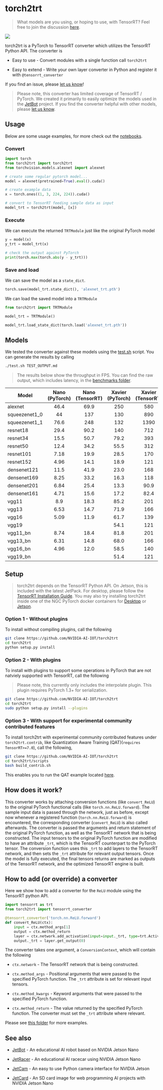 # torch2trt

> What models are you using, or hoping to use, with TensorRT?  Feel free to join the discussion [here](https://github.com/NVIDIA-AI-IOT/torch2trt/discussions/531).
 
<a href="https://nvidia-ai-iot.github.io/torch2trt"><img src="https://img.shields.io/badge/-Documentation-brightgreen"/></a>

torch2trt is a PyTorch to TensorRT converter which utilizes the 
TensorRT Python API.  The converter is

* Easy to use - Convert modules with a single function call ``torch2trt``

* Easy to extend - Write your own layer converter in Python and register it with ``@tensorrt_converter``

If you find an issue, please [let us know](../..//issues)!

> Please note, this converter has limited coverage of TensorRT / PyTorch.  We created it primarily
> to easily optimize the models used in the [JetBot](https://github.com/NVIDIA-AI-IOT/jetbot) project.  If you find the converter helpful with other models, please [let us know](../..//issues).

## Usage

Below are some usage examples, for more check out the [notebooks](notebooks).

### Convert

```python
import torch
from torch2trt import torch2trt
from torchvision.models.alexnet import alexnet

# create some regular pytorch model...
model = alexnet(pretrained=True).eval().cuda()

# create example data
x = torch.ones((1, 3, 224, 224)).cuda()

# convert to TensorRT feeding sample data as input
model_trt = torch2trt(model, [x])
```

### Execute

We can execute the returned ``TRTModule`` just like the original PyTorch model

```python
y = model(x)
y_trt = model_trt(x)

# check the output against PyTorch
print(torch.max(torch.abs(y - y_trt)))
```

### Save and load

We can save the model as a ``state_dict``.

```python
torch.save(model_trt.state_dict(), 'alexnet_trt.pth')
```

We can load the saved model into a ``TRTModule``

```python
from torch2trt import TRTModule

model_trt = TRTModule()

model_trt.load_state_dict(torch.load('alexnet_trt.pth'))
```

## Models

We tested the converter against these models using the [test.sh](test.sh) script.  You can generate the results by calling

```bash
./test.sh TEST_OUTPUT.md
```

> The results below show the throughput in FPS.  You can find the raw output, which includes latency, in the [benchmarks folder](benchmarks).

| Model | Nano (PyTorch) | Nano (TensorRT) | Xavier (PyTorch) | Xavier (TensorRT) |
|-------|:--------------:|:---------------:|:----------------:|:-----------------:|
| alexnet | 46.4 | 69.9 | 250 | 580 |
| squeezenet1_0 | 44 | 137 | 130 | 890 |
| squeezenet1_1 | 76.6 | 248 | 132 | 1390 |
| resnet18 | 29.4 | 90.2 | 140 | 712 |
| resnet34 | 15.5 | 50.7 | 79.2 | 393 |
| resnet50 | 12.4 | 34.2 | 55.5 | 312 |
| resnet101 | 7.18 | 19.9 | 28.5 | 170 |
| resnet152 | 4.96 | 14.1 | 18.9 | 121 |
| densenet121 | 11.5 | 41.9 | 23.0 | 168 |
| densenet169 | 8.25 | 33.2 | 16.3 | 118 |
| densenet201 | 6.84 | 25.4 | 13.3 | 90.9 |
| densenet161 | 4.71 | 15.6 | 17.2 | 82.4 |
| vgg11 | 8.9 | 18.3 | 85.2 | 201 |
| vgg13 | 6.53 | 14.7 | 71.9 | 166 |
| vgg16 | 5.09 | 11.9 | 61.7 | 139 |
| vgg19 |  |  | 54.1 | 121 |
| vgg11_bn | 8.74 | 18.4 | 81.8 | 201 |
| vgg13_bn | 6.31 | 14.8 | 68.0 | 166 |
| vgg16_bn | 4.96 | 12.0 | 58.5 | 140 |
| vgg19_bn |  |  | 51.4 | 121 |


## Setup

> torch2trt depends on the TensorRT Python API.  On Jetson, this is included with the latest JetPack.  For desktop, please follow the [TensorRT Installation Guide](https://docs.nvidia.com/deeplearning/tensorrt/install-guide/index.html).  You may also try installing torch2trt inside one of the NGC PyTorch docker containers for [Desktop](https://ngc.nvidia.com/catalog/containers/nvidia:pytorch) or [Jetson](https://ngc.nvidia.com/catalog/containers/nvidia:l4t-pytorch).

### Option 1 - Without plugins

To install without compiling plugins, call the following

```bash
git clone https://github.com/NVIDIA-AI-IOT/torch2trt
cd torch2trt
python setup.py install
```

### Option 2 - With plugins 

To install with plugins to support some operations in PyTorch that are not natviely supported with TensorRT, call the following

> Please note, this currently only includes the interpolate plugin.  This plugin requires PyTorch 1.3+ for serialization.  

```bash
git clone https://github.com/NVIDIA-AI-IOT/torch2trt
cd torch2trt
sudo python setup.py install --plugins
```

### Option 3 - With support for experimental community contributed features

To install torch2trt with experimental community contributed features under ``torch2trt.contrib``, like Quantization Aware Training (QAT)(`requires TensorRT>=7.0`), call the following,      

```bash
git clone https://github.com/NVIDIA-AI-IOT/torch2trt
cd torch2trt/scripts    
bash build_contrib.sh   
```
  
This enables you to run the QAT example located [here](examples/contrib/quantization_aware_training).   
    

## How does it work?

This converter works by attaching conversion functions (like ``convert_ReLU``) to the original 
PyTorch functional calls (like ``torch.nn.ReLU.forward``).  The sample input data is passed
through the network, just as before, except now whenever a registered function (``torch.nn.ReLU.forward``)
is encountered, the corresponding converter (``convert_ReLU``) is also called afterwards.  The converter
is passed the arguments and return statement of the original PyTorch function, as well as the TensorRT
network that is being constructed.  The input tensors to the original PyTorch function are modified to
have an attribute ``_trt``, which is the TensorRT counterpart to the PyTorch tensor.  The conversion function
uses this ``_trt`` to add layers to the TensorRT network, and then sets the ``_trt`` attribute for
relevant output tensors.  Once the model is fully executed, the final tensors returns are marked as outputs
of the TensorRT network, and the optimized TensorRT engine is built.

## How to add (or override) a converter

Here we show how to add a converter for the ``ReLU`` module using the TensorRT
python API.

```python
import tensorrt as trt
from torch2trt import tensorrt_converter

@tensorrt_converter('torch.nn.ReLU.forward')
def convert_ReLU(ctx):
    input = ctx.method_args[1]
    output = ctx.method_return
    layer = ctx.network.add_activation(input=input._trt, type=trt.ActivationType.RELU)  
    output._trt = layer.get_output(0)
```

The converter takes one argument, a ``ConversionContext``, which will contain
the following

* ``ctx.network`` - The TensorRT network that is being constructed.

* ``ctx.method_args`` - Positional arguments that were passed to the specified PyTorch function.  The ``_trt`` attribute is set for relevant input tensors.
* ``ctx.method_kwargs`` - Keyword arguments that were passed to the specified PyTorch function.
* ``ctx.method_return`` - The value returned by the specified PyTorch function.  The converter must set the ``_trt`` attribute where relevant.

Please see [this folder](torch2trt/converters) for more examples.

## See also

- [JetBot](http://github.com/NVIDIA-AI-IOT/jetbot) - An educational AI robot based on NVIDIA Jetson Nano

- [JetRacer](http://github.com/NVIDIA-AI-IOT/jetracer) - An educational AI racecar using NVIDIA Jetson Nano
- [JetCam](http://github.com/NVIDIA-AI-IOT/jetcam) - An easy to use Python camera interface for NVIDIA Jetson
- [JetCard](http://github.com/NVIDIA-AI-IOT/jetcard) - An SD card image for web programming AI projects with NVIDIA Jetson Nano
